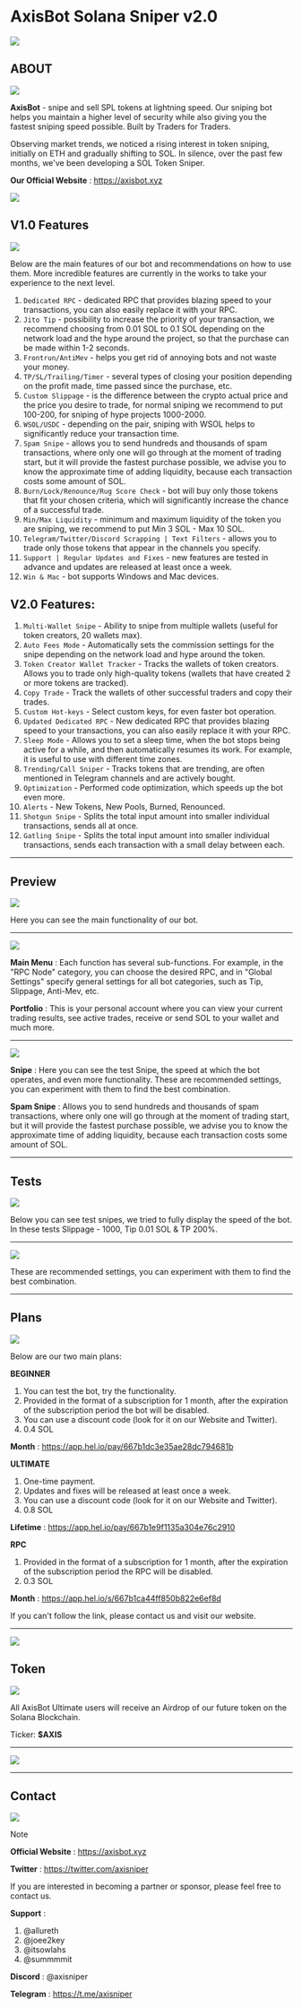 # AxisBot Solana Sniper v2.0 

![](https://github.com/AxisBotV2/solana-sniper-bot/blob/1be5d62ff1e656e750e5c089400987edbd6b379f/Files/banner.png)

## ABOUT

![](https://github.com/AxisBotV2/solana-sniper-bot/blob/1be5d62ff1e656e750e5c089400987edbd6b379f/Files/line.gif)

**AxisBot** - snipe and sell SPL tokens at lightning speed. Our sniping bot helps you maintain a higher level of security while also giving you the fastest sniping speed possible. Built by Traders for Traders.

Observing market trends, we noticed a rising interest in token sniping, initially on ETH and gradually shifting to SOL. In silence, over the past few months, we've been developing a SOL Token Sniper.

**Our Official Website** : https://axisbot.xyz


![](https://github.com/AxisBotV2/solana-sniper-bot/blob/1be5d62ff1e656e750e5c089400987edbd6b379f/Files/macsite.png)

## V1.0 Features

![](https://github.com/AxisBotV2/solana-sniper-bot/blob/1be5d62ff1e656e750e5c089400987edbd6b379f/Files/line.gif)

Below are the main features of our bot and recommendations on how to use them. 
More incredible features are currently in the works to take your experience to the next level.

1. `Dedicated RPC` - dedicated RPC that provides blazing speed to your transactions, you can also easily replace it with your RPC.
2. `Jito Tip` - possibility to increase the priority of your transaction, we recommend choosing from 0.01 SOL to 0.1 SOL depending on the network load and the hype around the project, so that the purchase can be made within 1-2 seconds.
3. `Frontrun/AntiMev` - helps you get rid of annoying bots and not waste your money.
4. `TP/SL/Trailing/Timer` - several types of closing your position depending on the profit made, time passed since the purchase, etc.
5. `Custom Slippage` - is the difference between the crypto actual price and the price you desire to trade, for normal sniping we recommend to put 100-200, for sniping of hype projects 1000-2000.
6. `WSOL/USDC` - depending on the pair, sniping with WSOL helps to significantly reduce your transaction time.
7. `Spam Snipe` - allows you to send hundreds and thousands of spam transactions, where only one will go through at the moment of trading start, but it will provide the fastest purchase possible, we advise you to know the approximate time of adding liquidity, because each transaction costs some amount of SOL.
8. `Burn/Lock/Renounce/Rug Score Check` - bot will buy only those tokens that fit your chosen criteria, which will significantly increase the chance of a successful trade.
9. `Min/Max Liquidity` - minimum and maximum liquidity of the token you are sniping, we recommend to put Min 3 SOL - Max 10 SOL.
10. `Telegram/Twitter/Discord Scrapping | Text Filters` - allows you to trade only those tokens that appear in the channels you specify.
11. `Support | Regular Updates and Fixes` - new features are tested in advance and updates are released at least once a week.
12. `Win & Mac` - bot supports Windows and Mac devices.

## V2.0 Features:

1. `Multi-Wallet Snipe` - Ability to snipe from multiple wallets (useful for token creators, 20 wallets max).
2. `Auto Fees Mode` - Automatically sets the commission settings for the snipe depending on the network load and hype around the token.
3. `Token Creator Wallet Tracker` - Tracks the wallets of token creators. Allows you to trade only high-quality tokens (wallets that have created 2 or more tokens are tracked).
4. `Copy Trade` - Track the wallets of other successful traders and copy their trades.
5. `Custom Hot-keys` - Select custom keys, for even faster bot operation.
6. `Updated Dedicated RPC` - New dedicated RPC that provides blazing speed to your transactions, you can also easily replace it with your RPC.
7. `Sleep Mode` - Allows you to set a sleep time, when the bot stops being active for a while, and then automatically resumes its work. For example, it is useful to use with different time zones.
8. `Trending/Call Sniper` - Tracks tokens that are trending, are often mentioned in Telegram channels and are actively bought.
9. `Optimization` - Performed code optimization, which speeds up the bot even more.
10. `Alerts` - New Tokens, New Pools, Burned, Renounced.
11. `Shotgun Snipe` - Splits the total input amount into smaller individual transactions, sends all at once.
12. `Gatling Snipe` - Splits the total input amount into smaller individual transactions, sends each transaction with a small delay between each.

----------------------------------

## Preview

![](https://github.com/AxisBotV2/solana-sniper-bot/blob/1be5d62ff1e656e750e5c089400987edbd6b379f/Files/line.gif)

Here you can see the main functionality of our bot.

----------------------------------

![](https://github.com/AxisBotV2/solana-sniper-bot/blob/1be5d62ff1e656e750e5c089400987edbd6b379f/Files/menuportfolio.png)

**Main Menu** : Each function has several sub-functions. For example, in the "RPC Node" category, you can choose the desired RPC, and in "Global Settings" specify general settings for all bot categories, such as Tip, Slippage, Anti-Mev, etc.

**Portfolio** : This is your personal account where you can view your current trading results, see active trades, receive or send SOL to your wallet and much more.

----------------------------------

![](https://github.com/AxisBotV2/solana-sniper-bot/blob/1be5d62ff1e656e750e5c089400987edbd6b379f/Files/snipespamsnipe.png)

**Snipe** : Here you can see the test Snipe, the speed at which the bot operates, and even more functionality.
These are recommended settings, you can experiment with them to find the best combination.

**Spam Snipe** : Allows you to send hundreds and thousands of spam transactions, where only one will go through at the moment of trading start, but it will provide the fastest purchase possible, we advise you to know the approximate time of adding liquidity, because each transaction costs some amount of SOL.

----------------------------------

## Tests

![](https://github.com/AxisBotV2/solana-sniper-bot/blob/1be5d62ff1e656e750e5c089400987edbd6b379f/Files/line.gif)

Below you can see test snipes, we tried to fully display the speed of the bot.
In these tests Slippage - 1000, Tip 0.01 SOL & TP 200%.

----------------------------------

![](https://github.com/AxisBotV2/solana-sniper-bot/blob/1be5d62ff1e656e750e5c089400987edbd6b379f/Files/tests.png)

These are recommended settings, you can experiment with them to find the best combination.

----------------------------------

## Plans

![](https://github.com/AxisBotV2/solana-sniper-bot/blob/1be5d62ff1e656e750e5c089400987edbd6b379f/Files/line.gif)

Below are our two main plans:

**BEGINNER**

1. You can test the bot, try the functionality.
2. Provided in the format of a subscription for 1 month, after the expiration of the subscription period the bot will be disabled.
3. You can use a discount code (look for it on our Website and Twitter).
4. 0.4 SOL

**Month** : https://app.hel.io/pay/667b1dc3e35ae28dc794681b

**ULTIMATE**

1. One-time payment.
2. Updates and fixes will be released at least once a week.
3. You can use a discount code (look for it on our Website and Twitter).
4. 0.8 SOL

**Lifetime** : https://app.hel.io/pay/667b1e9f1135a304e76c2910

**RPC**

1. Provided in the format of a subscription for 1 month, after the expiration of the subscription period the RPC will be disabled.
2. 0.3 SOL

**Month** : https://app.hel.io/s/667b1ca44ff850b822e6ef8d

If you can't follow the link, please contact us and visit our website.

----------------------------------

![](https://github.com/AxisBotV2/solana-sniper-bot/blob/1be5d62ff1e656e750e5c089400987edbd6b379f/Files/plans.png)

## Token

![](https://github.com/AxisBotV2/solana-sniper-bot/blob/1be5d62ff1e656e750e5c089400987edbd6b379f/Files/line.gif)

All AxisBot Ultimate users will receive an Airdrop of our future token on the Solana Blockchain.

Ticker: **$AXIS**

----------------------------------

![](https://github.com/AxisBotV2/solana-sniper-bot/blob/1be5d62ff1e656e750e5c089400987edbd6b379f/Files/mactoken.png)

----------------------------------

## Contact

![](https://github.com/AxisBotV2/solana-sniper-bot/blob/1be5d62ff1e656e750e5c089400987edbd6b379f/Files/line.gif)

> [!NOTE]
> **Official Website** : https://axisbot.xyz
>
>**Twitter** : https://twitter.com/axisniper
>
> If you are interested in becoming a partner or sponsor, please feel free to contact us.
> 
> **Support** :
> 
> 1. @allureth
> 2. @joee2key
> 3. @itsowlahs
> 4. @summmmit
>
> **Discord** : @axisniper
> 
> **Telegram** : https://t.me/axisniper
